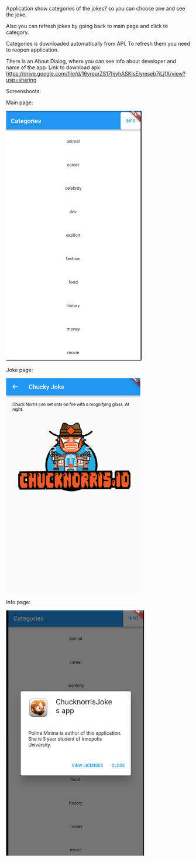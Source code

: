 Application show categories of the jokes? so you can choose one and see the joke.

Also you can refresh jokes by going back to main page and click to category.

Categories is downloaded automatically from API. To refresh them you need to reopen application.

There is an About Dialog, where you can see info about developer and name of the app.
Link to download apk: https://drive.google.com/file/d/16yreurZS17hjyhASKisEIymseb7iLjfX/view?usp=sharing

Screenshoots:

Main page:

![img.png](img.png)

Joke page:

![img_2.png](img_2.png)

Info page:

![img_1.png](img_1.png)

